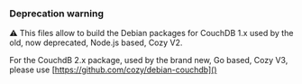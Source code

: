 
### Deprecation warning

:warning: This files allow to build the Debian packages for CouchDB 1.x used by the old, now deprecated, Node.js based, Cozy V2.

For the CouchdB 2.x package, used by the brand new, Go based, Cozy V3, please use [https://github.com/cozy/debian-couchdb]()
